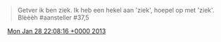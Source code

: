 > Getver ik ben ziek\. Ik heb een hekel aan 'ziek', hoepel op met 'ziek'\. Blèèèh \#aansteller \#37,5

<img src="../../media/tweet.ico" width="12" /> [Mon Jan 28 22:08:16 +0000 2013](https://twitter.com/DromerDenker/status/296016870220365826)